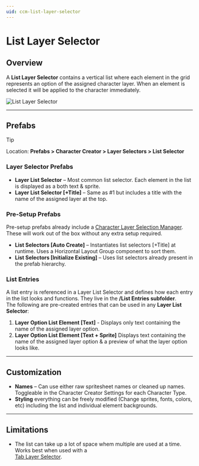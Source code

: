 ```yaml
---
uid: ccm-list-layer-selector
---
```


# List Layer Selector

## Overview

A **List Layer Selector** contains a vertical list where each element in the grid represents an option of the assigned character layer. When an element is selected it will be applied to the character immediately.

![List Layer Selector](~/images/ccm-layer-selectors/list-layer-selector.png)

---

## Prefabs

> [!TIP]
> Location: **Prefabs > Character Creator > Layer Selectors > List Selector**

### Layer Selector Prefabs
- **Layer List Selector** – Most common list selector. Each element in the list is displayed as a both text & sprite.  
- **Layer List Selector [+Title]** – Same as #1 but includes a title with the name of the assigned layer at the top.  

### Pre-Setup Prefabs
Pre-setup prefabs already include a [Character Layer Selection Manager](xref:ccm-layer-selector-setup#character-layer-selection-manager).  
These will work out of the box without any extra setup required.

- **List Selectors [Auto Create]** – Instantiates list selectors [+Title] at runtime. Uses a Horizontal Layout Group component to sort them.  
- **List Selectors [Initialize Existing]** – Uses list selectors already present in the prefab hierarchy.  

### List Entries
A list entry is referenced in a Layer List Selector and defines how each entry in the list looks and functions.
They live in the **/List Entries subfolder**.  
The following are pre-created entries that can be used in any **Layer List Selector**:
1. **Layer Option List Element [Text]** - Displays only text containing the name of the assigned layer option.
2. **Layer Option List Element [Text + Sprite]** Displays text containing the name of the assigned layer option & a preview of what the layer option looks like.

---

## Customization

- **Names** – Can use either raw spritesheet names or cleaned up names. Toggleable in the Character Creator Settings for each Character Type.
- **Styling** everything can be freely modified (Change sprites, fonts, colors, etc) including the list and individual element backgrounds.

---

## Limitations

- The list can take up a lot of space whem multiple are used at a time. Works best when used with a  
[Tab Layer Selector](xref:ccm-tab-layer-selector).